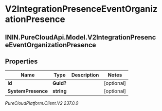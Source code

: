# V2IntegrationPresenceEventOrganizationPresence

## ININ.PureCloudApi.Model.V2IntegrationPresenceEventOrganizationPresence

## Properties

|Name | Type | Description | Notes|
|------------ | ------------- | ------------- | -------------|
| **Id** | **Guid?** |  | [optional] |
| **SystemPresence** | **string** |  | [optional] |



_PureCloudPlatform.Client.V2 237.0.0_
